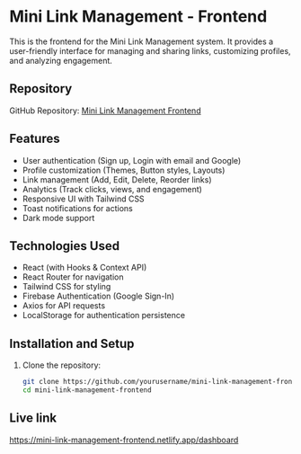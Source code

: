 # Mini Link Management - Frontend

This is the frontend for the Mini Link Management system. It provides a user-friendly interface for managing and sharing links, customizing profiles, and analyzing engagement.

## Repository

GitHub Repository: [Mini Link Management Frontend](https://https://github.com/Piyush-Puthenpurakkal/mini-link-management-frontend)

## Features

- User authentication (Sign up, Login with email and Google)
- Profile customization (Themes, Button styles, Layouts)
- Link management (Add, Edit, Delete, Reorder links)
- Analytics (Track clicks, views, and engagement)
- Responsive UI with Tailwind CSS
- Toast notifications for actions
- Dark mode support

## Technologies Used

- React (with Hooks & Context API)
- React Router for navigation
- Tailwind CSS for styling
- Firebase Authentication (Google Sign-In)
- Axios for API requests
- LocalStorage for authentication persistence

## Installation and Setup

1. Clone the repository:
   ```bash
   git clone https://github.com/yourusername/mini-link-management-frontend.git
   cd mini-link-management-frontend
   ```

## Live link

https://mini-link-management-frontend.netlify.app/dashboard
